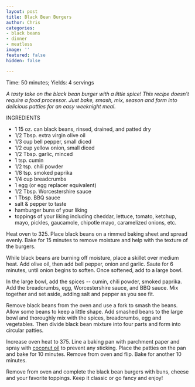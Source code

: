 ```yaml
---
layout: post
title: Black Bean Burgers
author: Chris
categories:
- black beans
- dinner
- meatless
image: ''
featured: false
hidden: false

---
```

Time: 50 minutes; Yields: 4 servings

_A tasty take on the black bean burger with a little spice! This recipe doesn't require a food processor. Just bake, smash, mix, season and form into delicious patties for an easy weeknight meal._ 

INGREDIENTS

* 1 15 oz. can black beans, rinsed, drained, and patted dry
* 1/2 Tbsp. extra virgin olive oil
* 1/3 cup bell pepper, small diced
* 1/2 cup yellow onion, small diced
* 1/2 Tbsp. garlic, minced
* 1 tsp. cumin
* 1/2 tsp. chili powder
* 1/8 tsp. smoked paprika
* 1/4 cup breadcrumbs
* 1 egg (or egg replacer equivalent)
* 1/2 Tbsp. Worcestershire sauce
* 1 Tbsp. BBQ sauce
* salt & pepper to taste
* hamburger buns of your liking
* toppings of your liking including cheddar, lettuce, tomato, ketchup, mayo, pickles, gaucamole, chipotle mayo, caramelized onions, etc. 

Heat oven to 325. Place black beans on a rimmed baking sheet and spread evenly. Bake for 15 minutes to remove moisture and help with the texture of the burgers.

While black beans are burning off moisture, place a skillet over medium heat. Add olive oil, then add bell pepper, onion and garlic. Saute for 6 minutes, until onion begins to soften. Once softened, add to a large bowl. 

In the large bowl, add the spices -- cumin, chili powder, smoked paprika. Add the breadcrumbs, egg, Worcestershire sauce, and BBQ sauce. Mix together and set aside, adding salt and pepper as you see fit.

Remove black beans from the oven and use a fork to smash the beans. Allow some beans to keep a little shape. Add smashed beans to the large bowl and thoroughly mix with the spices, breadcrumbs, egg and vegetables. Then divide black bean mixture into four parts and form into circular patties. 

Increase oven heat to 375. Line a baking pan with parchment paper and spray with [coconut oil](https://www.amazon.com/PAM-Coconut-Oil-No-Stick-Spray/dp/B00K6ZK342) to prevent any sticking. Place the patties on the pan and bake for 10 minutes. Remove from oven and flip. Bake for another 10 minutes.

Remove from oven and complete the black bean burgers with buns, cheese and your favorite toppings. Keep it classic or go fancy and enjoy! 